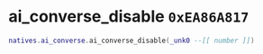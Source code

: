 # ai_converse_disable `0xEA86A817`

```lua
natives.ai_converse.ai_converse_disable(_unk0 --[[ number ]])
```